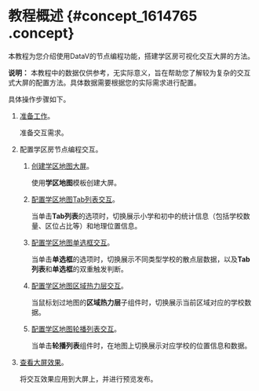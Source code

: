 # 教程概述 {#concept_1614765 .concept}

本教程为您介绍使用DataV的节点编程功能，搭建学区房可视化交互大屏的方法。

**说明：** 本教程中的数据仅供参考，无实际意义，旨在帮助您了解较为复杂的交互式大屏的配置方法。具体数据需要根据您的实际需求进行配置。

具体操作步骤如下。

1.  [准备工作](cn.zh-CN/最佳实践/使用DataV节点编程搭建交互式学区地图大屏教程/准备工作.md#)。

    准备交互需求。

2.  配置学区房节点编程交互。
    1.  [创建学区地图大屏](cn.zh-CN/最佳实践/使用DataV节点编程搭建交互式学区地图大屏教程/配置学区地图节点编程交互/创建学区地图大屏.md#)。

        使用**学区地图**模板创建大屏。

    2.  [配置学区地图Tab列表交互](cn.zh-CN/最佳实践/使用DataV节点编程搭建交互式学区地图大屏教程/配置学区地图节点编程交互/配置学区地图Tab列表交互.md#)。

        当单击**Tab列表**的选项时，切换展示小学和初中的统计信息（包括学校数量、区位占比等）和地理位置信息。

    3.  [配置学区地图单选框交互](cn.zh-CN/最佳实践/使用DataV节点编程搭建交互式学区地图大屏教程/配置学区地图节点编程交互/配置学区地图单选框交互.md#)。

        当单击**单选框**的选项时，切换展示不同类型学校的散点层数据，以及**Tab列表**和**单选框**的双重触发判断。

    4.  [配置学区地图区域热力层交互](cn.zh-CN/最佳实践/使用DataV节点编程搭建交互式学区地图大屏教程/配置学区地图节点编程交互/配置学区地图区域热力层交互.md#)。

        当鼠标划过地图的**区域热力层**子组件时，切换展示当前区域对应的学校数据。

    5.  [配置学区地图轮播列表交互](cn.zh-CN/最佳实践/使用DataV节点编程搭建交互式学区地图大屏教程/配置学区地图节点编程交互/配置学区地图轮播列表交互.md#)。

        当单击**轮播列表**组件时，在地图上切换展示对应学校的位置信息和数据。

3.  [查看大屏效果](cn.zh-CN/最佳实践/使用DataV节点编程搭建交互式学区地图大屏教程/查看大屏效果.md#)。

    将交互效果应用到大屏上，并进行预览发布。



